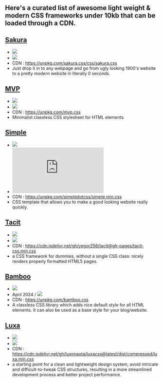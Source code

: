 ## Here's a curated list of awesome light weight & modern CSS frameworks under 10kb that can be loaded through a CDN.

## [Sakura](https://oxal.org/projects/sakura)
- [![](https://img.shields.io/github/stars/oxalorg/sakura.svg?style=social&label=Star)](https://github.com/oxalorg/sakura)
-  [![](https://img.shields.io/github/release-date/oxalorg/sakura)](https://github.com/oxalorg/sakura/releases)
  - CDN : https://unpkg.com/sakura.css/css/sakura.css
  - Just drop it in to any webpage and go from ugly looking 1900's website to a pretty modern website in literally 0 seconds.

## [MVP](https://andybrewer.github.io/mvp/)
- [![](https://img.shields.io/github/stars/andybrewer/mvp.svg?style=social&label=Star)](https://github.com/andybrewer/mvp)
-  [![](https://img.shields.io/github/release-date/andybrewer/mvp)](https://github.com/andybrewer/mvp/releases)
- CDN : https://unpkg.com/mvp.css
- Minimalist classless CSS stylesheet for HTML elements

## [Simple](https://simplecss.org/)
- [![](https://img.shields.io/github/stars/kevquirk/simple.css.svg?style=social&label=Star)](https://github.com/kevquirk/simple.css)
-  [![](https://img.shields.io/github/release-date/kevquirk/simple.css)](https://github.com/kevquirk/simple.css/releases)
- CDN : https://unpkg.com/simpledotcss/simple.min.css
- CSS template that allows you to make a good looking website really quickly.

## [Tacit](https://yegor256.github.io/tacit/)
- [![](https://img.shields.io/github/stars/yegor256/tacit.svg?style=social&label=Star)](https://github.com/yegor256/tacit)
-  [![](https://img.shields.io/github/release-date/yegor256/tacit)](https://github.com/yegor256/tacit/releases)
- CDN : https://cdn.jsdelivr.net/gh/yegor256/tacit@gh-pages/tacit-css.min.css
- a CSS framework for dummies, without a single CSS class: nicely renders properly formatted HTML5 pages.

## [Bamboo](https://rilwis.github.io/bamboo/)
- [![](https://img.shields.io/github/stars/rilwis/bamboo.svg?style=social&label=Star)](https://github.com/rilwis/bamboo)
-  April 2024 / [![](https://img.shields.io/github/release-date/rilwis/bamboo)](https://github.com/rilwis/bamboo/releases)
-  CDN : https://unpkg.com/bamboo.css
-  A classless CSS library which adds nice default style for all HTML elements. It can also be used as a base style for your blog/website.

## [Luxa](https://luxacss.com) 
- [![](https://img.shields.io/github/stars/luxonauta/luxacss.svg?style=social&label=Star)](https://github.com/luxonauta/luxacss)
-  [![](https://img.shields.io/github/release-date/luxonauta/luxacss)](https://github.com/luxonauta/luxacss/releases)
-  CDN : https://cdn.jsdelivr.net/gh/luxonauta/luxacss@latest/dist/compressed/luxa.min.css
-  a starting point for a clean and lightweight design system, avoid intricate and difficult-to-tweak CSS structures, resulting in a more streamlined development process and better project performance.
